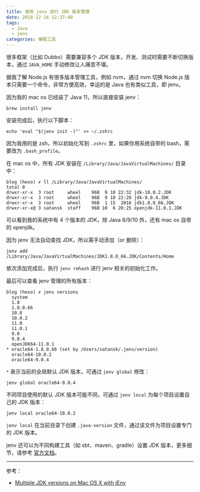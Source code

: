 ```yaml
---
title: 使用 jenv 进行 JDK 版本管理
date: 2018-12-16 12:37:48
tags:
  - Java
  - jenv
categories: 编程工具
---
```


很多框架（比如 Dubbo）需要兼容多个 JDK 版本，开发、测试时需要不断切换版本，通过 `JAVA_HOME` 手动修改让人痛苦不堪。

据我了解 Node.js 有很多版本管理工具，例如 nvm，通过 nvm 切换 Node.js 版本只需要一个命令，非常方便高效，幸运的是 Java 也有类似工具，即 jenv。

因为我的 mac os 已经装了 Java 11，所以直接安装 jenv：

```
brew install jenv
```

<!-- more -->

安装完成后，执行以下脚本：

```
echo 'eval "$(jenv init -)"' >> ~/.zshrc
```

因为我用的是 zsh，所以初始化写到 `.zshrc` 里，如果你用系统自带的 bash，需要改为 `.bash_profile`。

在 mac os 中，所有 JDK 安装在 `/Library/Java/JavaVirtualMachines/` 目录中：

```
blog (hexo) ✗ ll /Library/Java/JavaVirtualMachines/
total 0
drwxr-xr-x  3 root     wheel    96B  9 10 22:32 jdk-10.0.2.JDK
drwxr-xr-x  3 root     wheel    96B  9 10 22:20 jdk-9.0.4.JDK
drwxr-xr-x  3 root     wheel    96B  1 15  2016 jdk1.8.0_66.JDK
drwxr-xr-x@ 3 satansk  staff    96B 10  6 20:25 openjdk-11.0.1.JDK
```

可以看到我的系统中有 4 个版本的 JDK，除 Java 8/9/10 外，还有 mac os 自带的 openjdk。

因为 jenv 无法自动查找 JDK，所以需手动添加（or 删除）：

```
jenv add /Library/Java/JavaVirtualMachines/JDK1.8.0_66.JDK/Contents/Home
```

依次添加完成后，执行 `jenv rehash` 进行 jenv 相关的初始化工作。

最后可以查看 jenv 管理的所有版本：

```
blog (hexo) ✗ jenv versions
  system
  1.8
  1.8.0.66
  10.0
  10.0.2
  11.0
  11.0.1
  9.0
  9.0.4
  openJDK64-11.0.1
* oracle64-1.8.0.66 (set by /Users/satansk/.jenv/version)
  oracle64-10.0.2
  oracle64-9.0.4
```

`*` 表示当前的全局默认 JDK 版本，可通过 `jenv global` 修改：

```
jenv global oracle64-9.0.4
```

不同项目使用的默认 JDK 版本可能不同，可通过 `jenv local` 为每个项目设置自己的 JDK 版本：

```
jenv local oracle64-10.0.2
```

`jenv local` 在当前目录下创建 `.java-version` 文件，通过该文件为项目设置专门的 JDK 版本。

jenv 还可以为不同构建工具（如 sbt、maven、gradle）设置 JDK 版本，更多细节，请参考 [官方文档]()。

---

参考：

* [Multiple JDK versions on Mac OS X with jEnv](https://medium.com/@danielnenkov/multiple-jdk-versions-on-mac-os-x-with-jenv-5ea5522ddc9b)

